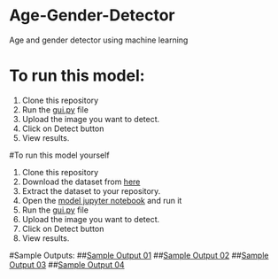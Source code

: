 # Age-Gender-Detector
Age and gender detector using machine learning
# To run this model:
1. Clone this repository
2. Run the [gui.py](https://github.com/ht1892/Age-Gender-Detector/blob/main/gui.py) file
3. Upload the image you want to detect.
4. Click on Detect button
5. View results.

#To run this model yourself
1. Clone this repository
2. Download the dataset from [here](https://www.kaggle.com/datasets/jangedoo/utkface-new)
3. Extract the dataset to your repository.
4. Open the [model jupyter notebook](https://github.com/ht1892/Age-Gender-Detector/blob/main/model%20(1).ipynb) and run it
5. Run the [gui.py](https://github.com/ht1892/Age-Gender-Detector/blob/main/gui.py) file
6. Upload the image you want to detect.
7. Click on Detect button
8. View results.

#Sample Outputs:
##[Sample Output 01](https://github.com/ht1892/Age-Gender-Detector/blob/main/i1.jpg)
##[Sample Output 02](https://github.com/ht1892/Age-Gender-Detector/blob/main/i2.jpg)
##[Sample Output 03](https://github.com/ht1892/Age-Gender-Detector/blob/main/i3.jpg)
##[Sample Output 04](https://github.com/ht1892/Age-Gender-Detector/blob/main/i4.jpg)
